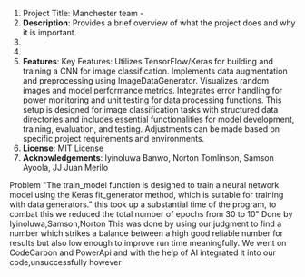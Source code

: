 
1. Project Title: Manchester team - 
2. **Description**: Provides a brief overview of what the project does and why it is important.
3.
4.
7. **Features**: Key Features:
Utilizes TensorFlow/Keras for building and training a CNN for image classification.
Implements data augmentation and preprocessing using ImageDataGenerator.
Visualizes random images and model performance metrics.
Integrates error handling for power monitoring and unit testing for data processing functions.
This setup is designed for image classification tasks with structured data directories and includes essential functionalities for model development, training, evaluation, and testing. Adjustments can be made based on specific project requirements and environments.
9. **License**: MIT License
10. **Acknowledgements**: Iyinoluwa Banwo, Norton Tomlinson, Samson Ayoola, JJ Juan Merilo


Problem 
"The train_model function is designed to train a neural network model using the Keras fit_generator method, which is suitable for training with data generators."
this took up a substantial time of the program, to combat this we reduced the total number of epochs from 30 to 10"
Done by Iyinoluwa,Samson,Norton
This was done by using our judgment to find a number which strikes a balance between a high good reliable number for results but also low enough to improve run time meaningfully.
We went on CodeCarbon and PowerApi and with the help of AI integrated it into our code,unsuccessfully however

